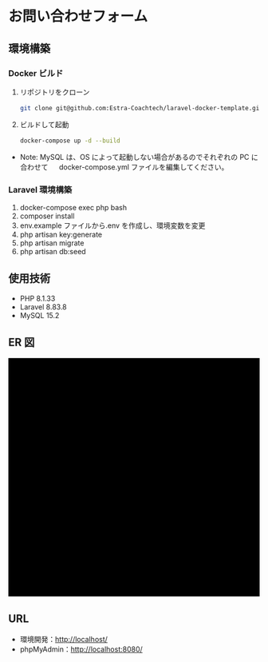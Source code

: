 # お問い合わせフォーム

## 環境構築

### Docker ビルド

1.  リポジトリをクローン
    ```bash
    git clone git@github.com:Estra-Coachtech/laravel-docker-template.git
    ```
2.  ビルドして起動

    ```bash
    docker-compose up -d --build

    ```

- Note:
  MySQL は、OS によって起動しない場合があるのでそれぞれの PC に合わせて 　 docker-compose.yml ファイルを編集してください。

### Laravel 環境構築

1. docker-compose exec php bash
2. composer install
3. env.example ファイルから.env を作成し、環境変数を変更
4. php artisan key:generate
5. php artisan migrate
6. php artisan db:seed

## 使用技術

- PHP 8.1.33
- Laravel 8.83.8
- MySQL 15.2

## ER 図

![ER図](docs/ER.drawio.png)

## URL

- 環境開発：<http://localhost/>
- phpMyAdmin：<http://localhost:8080/>
